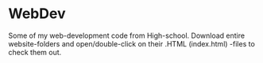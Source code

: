 # WebDev

Some of my web-development code from High-school. Download entire website-folders and open/double-click on their .HTML (index.html) -files to check them out.
